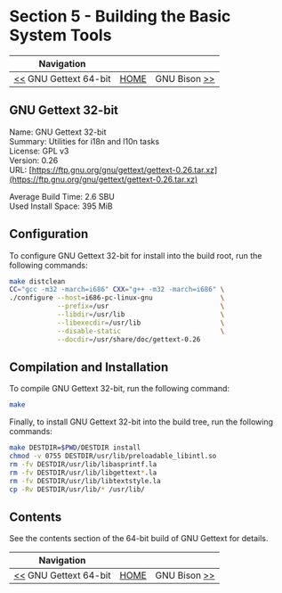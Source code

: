 # Section 5 - Building the Basic System Tools

| Navigation |||
| --- | --- | ---: |
| [<<](./GNUGettext64bit.md) GNU Gettext 64-bit | [HOME](../README.md) | GNU Bison [>>](./GNUBison.md) |

## GNU Gettext 32-bit

Name: GNU Gettext 32-bit<br />
Summary: Utilities for i18n and l10n tasks<br />
License: GPL v3<br />
Version: 0.26<br />
URL: [https://ftp.gnu.org/gnu/gettext/gettext-0.26.tar.xz](https://ftp.gnu.org/gnu/gettext/gettext-0.26.tar.xz)<br />

Average Build Time: 2.6 SBU<br />
Used Install Space: 395 MiB<br />

## Configuration

To configure GNU Gettext 32-bit for install into the build root, run the following commands:

```bash
make distclean
CC="gcc -m32 -march=i686" CXX="g++ -m32 -march=i686" \
./configure --host=i686-pc-linux-gnu                 \
            --prefix=/usr                            \
            --libdir=/usr/lib                        \
            --libexecdir=/usr/lib                    \
            --disable-static                         \
            --docdir=/usr/share/doc/gettext-0.26
```

## Compilation and Installation

To compile GNU Gettext 32-bit, run the following command:

```bash
make
```

Finally, to install GNU Gettext 32-bit into the build tree, run the following commands:

```bash
make DESTDIR=$PWD/DESTDIR install
chmod -v 0755 DESTDIR/usr/lib/preloadable_libintl.so
rm -fv DESTDIR/usr/lib/libasprintf.la
rm -fv DESTDIR/usr/lib/libgettext*.la
rm -fv DESTDIR/usr/lib/libtextstyle.la
cp -Rv DESTDIR/usr/lib/* /usr/lib/
```

## Contents

See the contents section of the 64-bit build of GNU Gettext for details.

| Navigation |||
| --- | --- | ---: |
| [<<](./GNUGettext64bit.md) GNU Gettext 64-bit | [HOME](../README.md) | GNU Bison [>>](./GNUBison.md) |
